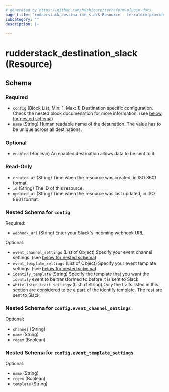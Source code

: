 ```yaml
---
# generated by https://github.com/hashicorp/terraform-plugin-docs
page_title: "rudderstack_destination_slack Resource - terraform-provider-rudderstack"
subcategory: ""
description: |-
  
---
```


# rudderstack_destination_slack (Resource)





<!-- schema generated by tfplugindocs -->
## Schema

### Required

- `config` (Block List, Min: 1, Max: 1) Destination specific configuration. Check the nested block documenation for more information. (see [below for nested schema](#nestedblock--config))
- `name` (String) Human readable name of the destination. The value has to be unique across all destinations.

### Optional

- `enabled` (Boolean) An enabled destination allows data to be sent to it.

### Read-Only

- `created_at` (String) Time when the resource was created, in ISO 8601 format.
- `id` (String) The ID of this resource.
- `updated_at` (String) Time when the resource was last updated, in ISO 8601 format.

<a id="nestedblock--config"></a>
### Nested Schema for `config`

Required:

- `webhook_url` (String) Enter your Slack's incoming webhook URL.

Optional:

- `event_channel_settings` (List of Object) Specify your event channel settings. (see [below for nested schema](#nestedatt--config--event_channel_settings))
- `event_template_settings` (List of Object) Specify your event template settings. (see [below for nested schema](#nestedatt--config--event_template_settings))
- `identify_template` (String) Specify the template that you want the `identify` event to be transformed to before it is sent to Slack.
- `whitelisted_trait_settings` (List of String) Only the traits listed in this section are considered to be a part of the identify template. The rest are sent to Slack.

<a id="nestedatt--config--event_channel_settings"></a>
### Nested Schema for `config.event_channel_settings`

Optional:

- `channel` (String)
- `name` (String)
- `regex` (Boolean)


<a id="nestedatt--config--event_template_settings"></a>
### Nested Schema for `config.event_template_settings`

Optional:

- `name` (String)
- `regex` (Boolean)
- `template` (String)


